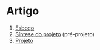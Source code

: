 # Artigo
1. [Esboço](esboco.md)
1. [Síntese do projeto](síntese.md) (pré-projeto)
1. [Projeto](https://www.overleaf.com/read/vqckgrdqyzrc)

